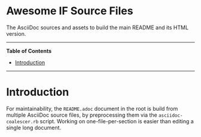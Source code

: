 # Awesome IF Source Files

The AsciiDoc sources and assets to build the main README and its HTML version.


-----

**Table of Contents**

<!-- MarkdownTOC autolink="true" bracket="round" autoanchor="false" lowercase="only_ascii" uri_encoding="true" levels="1,2,3" -->

- [Introduction](#introduction)

<!-- /MarkdownTOC -->

-----

# Introduction

For maintainability, the `README.adoc` document in the root is build from multiple AsciiDoc source files, by preprocessing them via the `asciidoc-coalescer.rb` script. Working on one-file-per-section is easier than editing a single long document.




<!-----------------------------------------------------------------------------
                               REFERENCE LINKS
------------------------------------------------------------------------------>



<!-- EOF -->